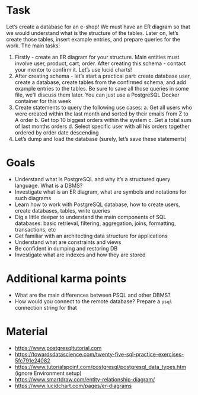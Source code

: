 # Task
Let’s create a database for an e-shop! We must have an ER diagram so that we would understand what is the structure of the tables. Later on, let’s create those tables, insert example entries, and prepare queries for the work. The main tasks:
1. Firstly - create an ER diagram for your structure. Main entities must involve user, product, cart, order. After creating this schema - contact your mentor to confirm it. Let’s use lucid charts!
2. After creating schema - let’s start a practical part: create database user, create a database, create tables from the confirmed schema, and add example entries to the tables. Be sure to save all those queries in some file, we’ll discuss them later. You can just use a PostgreSQL Docker container for this week
3. Create statements to query the following use cases:
 a. Get all users who were created within the last month  and sorted by their emails from Z to A order
 b. Get top 10 biggest orders within the system
 c. Get a total sum of last months orders
 d. Select specific user with all his orders together ordered by order date descending
4. Let’s dump and load the database (surely, let’s save these statements)

# Goals
- Understand what is PostgreSQL and why it’s a structured query language. What is a DBMS?
- Investigate what is an ER diagram, what are symbols and notations for such diagrams
-  Learn how to work with PostgreSQL database, how to create users, create databases, tables, write queries
- Dig a little deeper to understand the main components of SQL databases: basic retrieval, filtering, aggregation, joins, formatting, transactions, etc
- Get familiar with an architecting data structure for applications
- Understand what are constraints and views
- Be confident in dumping and restoring DB
- Investigate what are indexes and how they are stored

# Additional karma points
- What are the main differences between PSQL and other DBMS?
- How would you connect to the remote database? Prepare a `psql` connection string for that

# Material
- https://www.postgresqltutorial.com
- https://towardsdatascience.com/twenty-five-sql-practice-exercises-5fc791e24082
- https://www.tutorialspoint.com/postgresql/postgresql_data_types.htm (ignore Environment setup)
- https://www.smartdraw.com/entity-relationship-diagram/
- https://www.lucidchart.com/pages/er-diagrams
